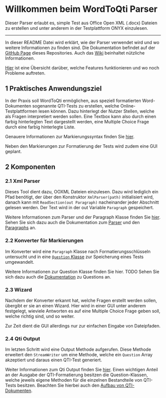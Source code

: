 
# Willkommen beim WordToQti Parser
Dieser Parser erlaubt es, simple Test aus Office Open XML (.docx) Dateien zu erstellen und unter anderem in der Testplattform ONYX einzulesen.
***
In dieser README Datei wird erklärt, wie der Parser verwendet wird und wo weitere Informationen zu finden sind.
Die Dokumentation befindet auf der [GitHub Page](https://gelbeforelle.github.io/SWE-SS21/) dieses Repositories.
Auch das [Wiki](https://github.com/gelbeforelle/SWE-SS21/wiki) beinhaltet nützliche Informationen.

[Hier](https://github.com/gelbeforelle/SWE-SS21/wiki/Working-Features) ist eine Übersicht darüber, welche Features funktionieren und wo noch Probleme auftreten.

## 1 Praktisches Anwendungsziel

In der Praxis soll WordToQti ermöglichen, aus speziell formatierten Word-Dokumenten sogenannte QTI-Tests zu erstellen, welche Online-Testplattformen lesen können.
Dazu hinterlegt der Nutzer Stellen, welche als Fragen interpretiert werden sollen.
Eine Textbox kann also durch einen farbig hinterlegten Text dargestellt werden, eine Multiple Choice Frage durch eine farbig hinterlegte Liste.

Genauere Informationen zur Markierungssyntax finden Sie [hier](https://github.com/gelbeforelle/SWE-SS21/wiki/Festlegung-von-Markierungsstandards).

Neben den Markierungen zur Formatierung der Tests wird zudem eine GUI geplant.

## 2 Komponenten
### 2.1 Xml Parser
Dieses Tool dient dazu, OOXML Dateien einzulesen. Dazu wird lediglich ein Pfad benötigt, der über den Konstruktor `XmlParser(path)` initialisiert wird, danach kann mit `ReadSection(out Paragraph)` nacheinander jeder Abschnitt gelesen werden.
Der Text wird in der out Variable `Paragraph` gespeichert.

Weitere Informationen zum Parser und der Paragraph Klasse finden Sie [hier](https://github.com/gelbeforelle/SWE-SS21/wiki/Xml-Parser).
Sehen Sie sich dazu auch die Dokumentation zum [Parser](https://gelbeforelle.github.io/SWE-SS21/class_xml_parser.html) und den [Paragraphs](https://gelbeforelle.github.io/SWE-SS21/class_paragraph.html) an.

### 2.2 Konverter für Markierungen
Im Konverter wird eine `Paragraph` Klasse nach Formatierungsschlüsseln untersucht und in eine [`Question` Klasse](https://github.com/gelbeforelle/SWE-SS21/wiki/Klassenstuktur-der-Fragen) zur Speicherung eines Tests umgewandelt.

Weitere Informationen zur Question Klasse finden Sie hier. TODO
Sehen Sie sich dazu auch die [Dokumentation](https://gelbeforelle.github.io/SWE-SS21/class_question.html) zu Questions an. 

### 2.3 Wizard
Nachdem der Konverter erkannt hat, welche Fragen erstellt werden sollen, übergibt er sie an einen Wizard. Hier wird in einer GUI unter anderem festgelegt, wieviele Antworten es auf eine Multiple Choice Frage geben soll, welche richtig sind, und so weiter.

Zur Zeit dient die GUI allerdings nur zur einfachen Eingabe von Dateipfaden.

### 2.4 Qti Output
Im letzten Schritt wird eine Output Methode aufgerufen. Diese Methode erweitert den `StreamWriter` um eine Methode, welche ein `Question` Array akzeptiert und daraus einen QTI-Test generiert.

Weiter Informationen zum Qti Output finden Sie [hier](https://github.com/gelbeforelle/SWE-SS21/wiki/Qti-Output).
Einen wichtigen Anteil an der Ausgabe der QTI-Formatierung besitzen die Question-Klassen, welche jeweils eigene Methoden für die einzelnen Bestandteile von QTI-Tests besitzen.
Beachten Sie hierbei auch den [Aufbau von QTI-Dokumenten](https://github.com/gelbeforelle/SWE-SS21/wiki/Struktur-der-Tests-auf-OPAL).
